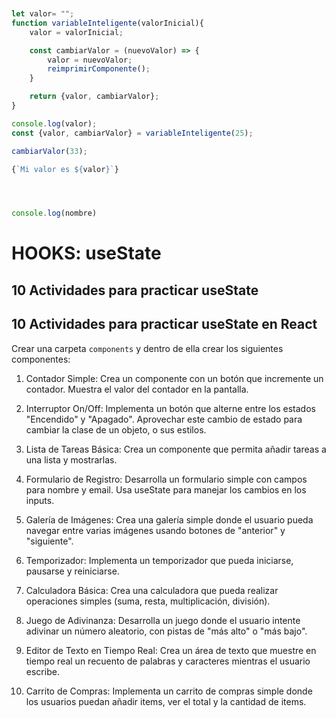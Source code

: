 ```js


let valor= "";
function variableInteligente(valorInicial){
    valor = valorInicial;

    const cambiarValor = (nuevoValor) => {
        valor = nuevoValor;
        reimprimirComponente();
    }

    return {valor, cambiarValor};
}

console.log(valor);
const {valor, cambiarValor} = variableInteligente(25);

cambiarValor(33);

{`Mi valor es ${valor}`}




console.log(nombre)


```

# HOOKS: useState

## 10 Actividades para practicar useState

## 10 Actividades para practicar useState en React

Crear una carpeta `components` y dentro de ella crear los siguientes componentes:

1. Contador Simple:
Crea un componente con un botón que incremente un contador. Muestra el valor del contador en la pantalla.

2. Interruptor On/Off:
Implementa un botón que alterne entre los estados "Encendido" y "Apagado". Aprovechar este cambio de estado para cambiar la clase de un objeto, o sus estilos.

3. Lista de Tareas Básica:
Crea un componente que permita añadir tareas a una lista y mostrarlas.

4. Formulario de Registro:
Desarrolla un formulario simple con campos para nombre y email. Usa useState para manejar los cambios en los inputs.

5. Galería de Imágenes:
Crea una galería simple donde el usuario pueda navegar entre varias imágenes usando botones de "anterior" y "siguiente".

6. Temporizador:
Implementa un temporizador que pueda iniciarse, pausarse y reiniciarse.

7. Calculadora Básica:
Crea una calculadora que pueda realizar operaciones simples (suma, resta, multiplicación, división).

8. Juego de Adivinanza:
Desarrolla un juego donde el usuario intente adivinar un número aleatorio, con pistas de "más alto" o "más bajo".

9. Editor de Texto en Tiempo Real:
Crea un área de texto que muestre en tiempo real un recuento de palabras y caracteres mientras el usuario escribe.

10. Carrito de Compras:
Implementa un carrito de compras simple donde los usuarios puedan añadir items, ver el total y la cantidad de items.
